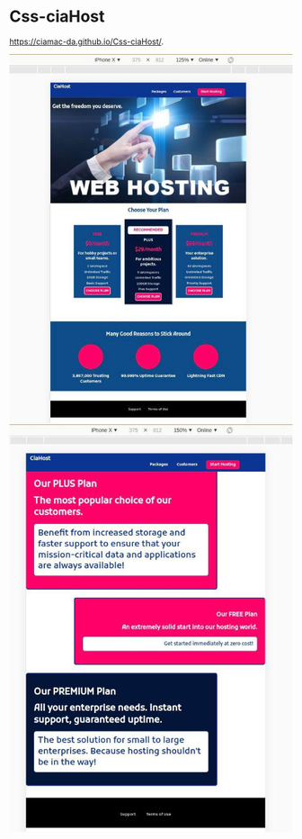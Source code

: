 # Css-ciaHost
https://ciamac-da.github.io/Css-ciaHost/.

![](readmeImage/1.jpg)
![](readmeImage/2.jpg)

